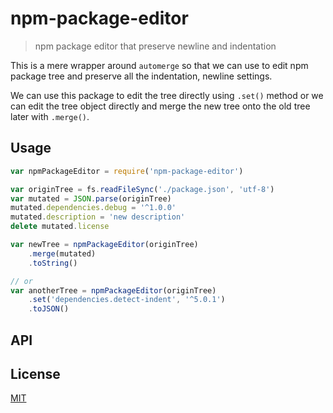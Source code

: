 # npm-package-editor

> npm package editor that preserve newline and indentation

This is a mere wrapper around `automerge` so that we can use to edit npm package tree and preserve all the indentation, newline settings.

We can use this package to edit the tree directly using `.set()` method or we can edit the tree object directly and merge the new tree onto the old tree later with `.merge()`.

## Usage

```js
var npmPackageEditor = require('npm-package-editor')

var originTree = fs.readFileSync('./package.json', 'utf-8')
var mutated = JSON.parse(originTree)
mutated.dependencies.debug = '^1.0.0'
mutated.description = 'new description'
delete mutated.license

var newTree = npmPackageEditor(originTree)
    .merge(mutated)
    .toString()

// or
var anotherTree = npmPackageEditor(originTree)
    .set('dependencies.detect-indent', '^5.0.1')
    .toJSON()
```

## API

## License

[MIT](./LICENSE)